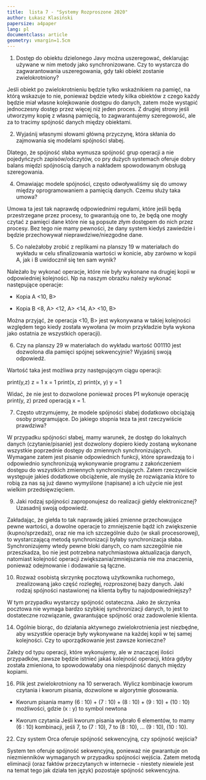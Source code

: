 ```yaml
---
title:  lista 7 - "Systemy Rozproszone 2020"
author: Łukasz Klasiński
papersize: a4paper
lang: pl
documentclass: article
geometry: vmargin=1.5cm
---
```


1. Dostęp do obiektu dzielonego Javy można uszeregować, deklarując używane w nim metody jako synchronizowane. Czy to wystarcza do zagwarantowania uszeregowania, gdy taki obiekt zostanie zwielokrotniony?

Jeśli obiekt po zwielokrotnieniu będzie tylko wskaźnikiem na pamięć, na którą wskazuje to nie, ponieważ będzie wtedy kilka obiektów z czego każdy będzie miał własne kolejkowanie dostępu do danych, zatem może wystąpić jednoczesny dostęp przez więcej niż jeden proces. Z drugiej strony jeśli utworzymy kopię z własną pamięcią, to zagwarantujemy szeregowość, ale za to tracimy spójność danych między obiektami.

2. Wyjaśnij własnymi słowami główną przyczynę, która skłania do zajmowania się modelami spójności słabej.

Dlatego, że spójność słaba wymusza spójność grup operacji a nie pojedyńczych zapisów/odczytów, co pry dużych systemach oferuje dobry balans międzi spójnością danych a nakładem spowodowanym obsługą szeregowania.

4. Omawiając modele spójności, często odwoływaliśmy się do umowy między oprogramowaniem a pamięcią danych. Czemu służy taka umowa?

Umowa ta jest tak naprawdę odpowiednimi regułami, które jeśli będą przestrzegane przez procesy, to gwarantują one to, że będą one mogły czytać z pamięci dane które nie są popsute złym dostępem do nich przez procesy. Bez tego nie mamy pewności, że dany system kiedyś zawiedzie i będzie przechowywał nieprawdziwe/niezgodne dane.

5. Co należałoby zrobić z replikami na planszy 19 w materiałach do wykładu w celu sfinalizowania wartości w konicie, aby zarówno w kopii A, jak i B uwidocznił się ten sam wynik?

Należało by wykonać operacje, które nie były wykonane na drugiej kopii w odpowiedniej kolejności. Np na naszym obrazku należy wykonać następujące operacje:

  * Kopia A
  <10, B>

  * Kopia B
  <8, A>
  <12, A>
  <14, A>
  <10, B>

Można przyjąć, że operacja <10, B> jest wykonywana w takiej kolejności względem tego kiedy została wywołana (w moim przykładzie była wykona jako ostatnia ze wszystkich operacji).

6. Czy na planszy 29 w materiałach do wykładu wartość 001110 jest dozwolona dla pamięci spójnej sekwencyjnie? Wyjaśnij swoją odpowiedź.

Wartość taka jest możliwa przy następującym ciągu operacji:

print(y,z)
z = 1
x = 1
print(x, z)
print(x, y)
y = 1

Widać, że nie jest to dozwolone ponieważ proces P1 wykonuje operację print(y, z) przed operacją x = 1.

7. Często utrzymujemy, że modele spójności słabej dodatkowo obciążają osoby programujące. Do jakiego stopnia teza ta jest rzeczywiście prawdziwa?

W przypadku spójności słabej, mamy warunek, że dostęp do lokalnych danych (czytanie/pisanie) jest dozwolony dopiero kiedy zostaną wykonane wszystkie poprzednie dostępy do zmiennych synchronizujących. Wymagane zatem jest pisanie odpowiednich funkcji, które sprawdzają to i odpowiednio synchronizują wykonywanie programu z zakończeniem dostępu do wszystkich zmiennych synchronizujących. Zatem rzeczywiście występuje jakieś dodatkowe obciążenie, ale myślę że rozwiązania które to robią za nas są już dawno wymyślone (napisane) a ich użycie nie jest wielkim przedsięwzięciem.

9. Jaki rodzaj spójności zaproponujesz do realizacji giełdy elektronicznej? Uzasadnij swoją odpowiedź.

Zakładając, że giełda to tak naprawdę jakieś zmienne przechowujące pewne wartości, a dowolne operacje to zmniejszenie bądź ich zwiększenie (kupno/sprzedaż), oraz nie ma ich szczególnie dużo (w skali procesorowej), to wystarczającą metodą synchronizacji byłaby synchronizacja słaba. Synchronizujemy wtedy pewne bloki danych, co nam szczególnie nie przeszkadza, bo nie jest potrzebna natychmiastowa aktualizacja danych, natomiast kolejność operacji zwiększania/zmniejszania nie ma znaczenia, ponieważ odejmowanie i dodawanie są łączne.

10. Rozważ osobistą skrzynkę pocztową użytkownika ruchomego, zrealizowaną jako część rozległej, rozproszonej bazy danych. Jaki rodzaj spójności nastawionej na klienta byłby tu najodpowiedniejszy?

W tym przypadku wystarczy spójność ostateczna. Jako że skrzynka pocztowa nie wymaga bardzo szybkiej synchronizacji danych, to jest to dostateczne rozwiązanie, gwarantujące spójność oraz zadowolenie klienta.

14. Ogólnie biorąc, do działania aktywnego zwielokrotnienia jest niezbędne, aby wszystkie operacje były wykonywane na każdej kopii w tej samej kolejności. Czy to uporządkowanie jest zawsze konieczne?

Zależy od typu operacji, które wykonujemy, ale w znaczącej ilości przypadków, zawsze będzie istnieć jakaś kolejność operacji, która gdyby została zmieniona, to spowodowałaby ona niespójność danych między kopiami.

16. Plik jest zwielokrotniony na 10 serwerach. Wylicz kombinacje kworum czytania i kworum pisania, dozwolone w algorytmie głosowania.

  * Kworum pisania
  mamy (6 : 10) + (7 : 10) + (8 : 10) + (9 : 10) + (10 : 10) możliwości, gdzie (x : y) to symbol newtona

  * Kworum czytania
  Jeśli kworum pisania wybrało 6 elementów, to mamy (6 : 10) kombinacji, jeśli 7, to (7 : 10), 7 to (8 : 10), ... (9 : 10), (10 : 10).

22. Czy system Orca oferuje spójność sekwencyjną, czy spójność wejścia?

System ten oferuje spójność sekwencyjną, ponieważ nie gwarantuje on niezmienników wymaganych w przypadku spójności wejścia. Zatem metodą eliminacji (oraz faktów przeczytanych w internecie - niestety niewiele jest na temat tego jak działa ten język) pozostaje spójność sekwencyjna.